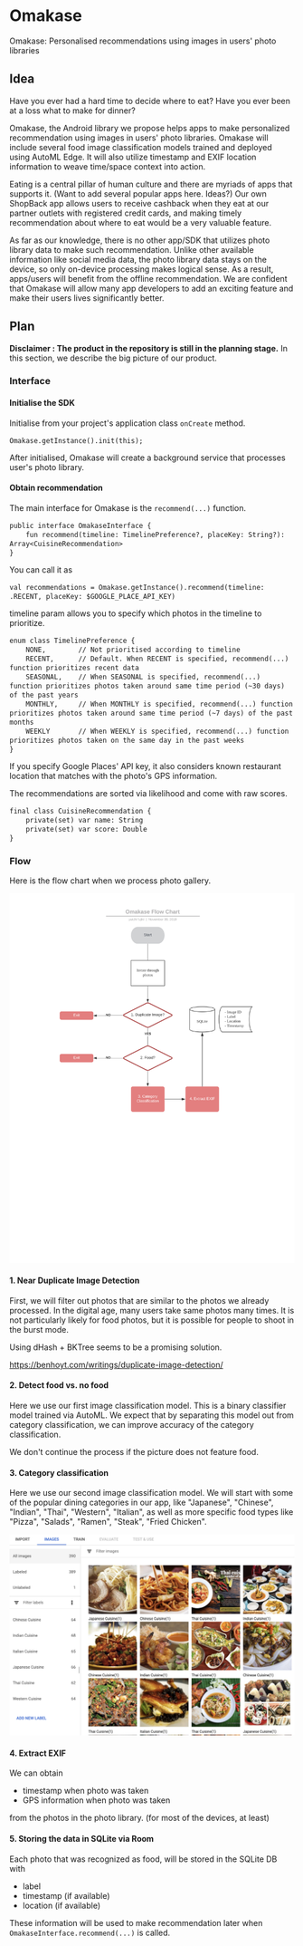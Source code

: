 # Omakase
Omakase: Personalised recommendations using images in users' photo libraries

## Idea
Have you ever had a hard time to decide where to eat? Have you ever been at a loss what to make for dinner?

Omakase, the Android library we propose helps apps to make personalized recommendation using images in users' photo libraries. Omakase will include several food image classification models trained and deployed using AutoML Edge. It will also utilize timestamp and EXIF location information to weave time/space context into action.

Eating is a central pillar of human culture and there are myriads of apps that supports it. 
(Want to add several popular apps here. Ideas?) 
Our own ShopBack app allows users to receive cashback when they eat at our partner outlets with registered credit cards, and making timely recommendation about where to eat would be a very valuable feature. 

As far as our knowledge, there is no other app/SDK that utilizes photo library data to make such recommendation. Unlike other available information like social media data, the photo library data stays on the device, so only on-device processing makes logical sense. As a result, apps/users will benefit from the offline recommendation. We are confident that Omakase will allow many app developers to add an exciting feature and make their users lives significantly better.

## Plan 
**Disclaimer : The product in the repository is still in the planning stage.** In this section, we describe the big picture of our product.

### Interface

#### Initialise the SDK

Initialise from your project's application class `onCreate` method.

```
Omakase.getInstance().init(this);
```

After initialised, Omakase will create a background service that processes user's photo library.

#### Obtain recommendation 

The main interface for Omakase is the `recommend(...)` function. 

```
public interface OmakaseInterface {
    fun recommend(timeline: TimelinePreference?, placeKey: String?): Array<CuisineRecommendation>
}
```

You can call it as

```
val recommendations = Omakase.getInstance().recommend(timeline: .RECENT, placeKey: $GOOGLE_PLACE_API_KEY)
```

timeline param allows you to specify which photos in the timeline to prioritize. 

```
enum class TimelinePreference {
    NONE,        // Not prioritised according to timeline
    RECENT,      // Default. When RECENT is specified, recommend(...) function prioritizes recent data
    SEASONAL,    // When SEASONAL is specified, recommend(...) function prioritizes photos taken around same time period (~30 days) of the past years
    MONTHLY,     // When MONTHLY is specified, recommend(...) function prioritizes photos taken around same time period (~7 days) of the past months
    WEEKLY       // When WEEKLY is specified, recommend(...) function prioritizes photos taken on the same day in the past weeks
}
```

If you specify Google Places' API key, it also considers known restaurant location that matches with the photo's GPS information.

The recommendations are sorted via likelihood and come with raw scores.

```
final class CuisineRecommendation {
    private(set) var name: String
    private(set) var score: Double
}
```

### Flow

Here is the flow chart when we process photo gallery.

![Flow Chart](./FlowChart.png)

#### 1. Near Duplicate Image Detection

First, we will filter out photos that are similar to the photos we already processed. In the digital age, many users take same photos many times. It is not particularly likely for food photos, but it is possible for people to shoot in the burst mode. 

Using dHash + BKTree seems to be a promising solution.

https://benhoyt.com/writings/duplicate-image-detection/

#### 2. Detect food vs. no food

Here we use our first image classification model. This is a binary classifier model trained via AutoML. 
We expect that by separating this model out from category classification, we can improve accuracy of the category classification. 

We don't continue the process if the picture does not feature food.

#### 3. Category classification

Here we use our second image classification model. We will start with some of the popular dining categories in our app, like "Japanese", "Chinese", "Indian", "Thai", "Western", "Italian", as well as more specific food types like "Pizza", "Salads", "Ramen", "Steak", "Fried Chicken".

![Sample Photo](./SamplePhoto.png)

#### 4. Extract EXIF
We can obtain
- timestamp when photo was taken
- GPS information when photo was taken

from the photos in the photo library. (for most of the devices, at least)

#### 5. Storing the data in SQLite via Room

Each photo that was recognized as food, will be stored in the SQLite DB with 

- label
- timestamp (if available)
- location (if available)

These information will be used to make recommendation later when `OmakaseInterface.recommend(...)` is called.




